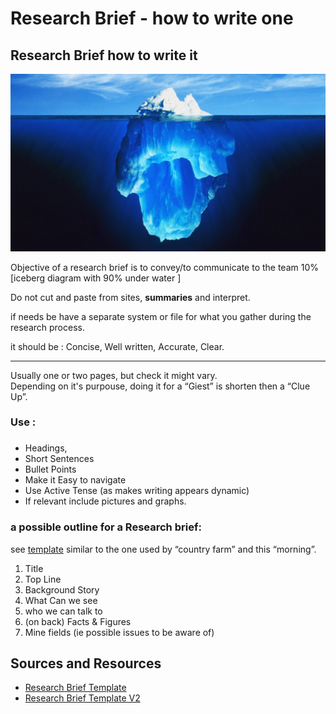 # Research Brief - how to write one

## Research Brief how to write it

![iceberg](/assets/iceberg.jpg)

Objective of a research brief is to convey/to communicate to the team 10% \[iceberg diagram with 90% under water \]

Do not cut and paste from sites, **summaries** and interpret.

if needs be have a separate system or file for what you gather during the research process.

it should be : Concise, Well written, Accurate, Clear.

---

Usually one or two pages, but check it might vary.  
Depending on it's purpouse, doing it for a “Giest” is shorten then a “Clue Up”.

### Use :

### 

* Headings,  
* Short Sentences  
* Bullet Points  
* Make it Easy to navigate  
* Use Active Tense \(as makes writing appears dynamic\)  
* If relevant include pictures and graphs.

### a possible outline for a Research brief:

see [template](https://docs.google.com/document/d/1soKGoGEz3T1iY4EWaXmo3T0U2QiH5WB_Ue-MHysWUpc/edit) similar to the one used by “country farm” and this “morning”.

1. Title  
2. Top Line  
3. Background Story  
4. What Can we see  
5. who we can talk to  
6. (on back) Facts & Figures  
7. Mine fields (ie possible issues to be aware of)

## Sources and Resources

- [Research Brief Template ](https://docs.google.com/document/d/1soKGoGEz3T1iY4EWaXmo3T0U2QiH5WB_Ue-MHysWUpc/edit)
- [Research Brief Template V2](https://docs.google.com/document/d/1aAZUtIfKL1vPnqa9etXQQnLgC5UwsDkzWAMf60Sztkc/edit)